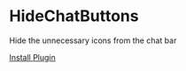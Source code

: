 # HideChatButtons
Hide the unnecessary icons from the chat bar

[Install Plugin][pluginlink]

[pluginlink]: discord://enmity?id=-1&command=install-plugin&params=https://raw.githubusercontent.com/SerStars/HideChatButtons/main/dist/HideChatButtons.js